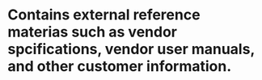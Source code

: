 # Contains external reference materias such as vendor spcifications, vendor user manuals, and other customer information.
